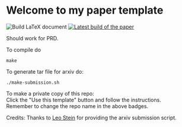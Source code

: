 # Welcome to my paper template

![Build LaTeX document](https://github.com/vijayvarma392/paper_template/workflows/Build%20LaTeX%20document/badge.svg?branch=master) [![Latest build of the paper](https://img.shields.io/badge/PDF-latest-orange.svg?style=flat)](../pdflatex/main.pdf)  

Should work for PRD.

To compile do
```shell
make
```

To generate tar file for arxiv do:
```shell
./make-submission.sh
```

To make a private copy of this repo:     
Click the "Use this template" button and follow the instructions.     
Remember to change the repo name in the above badges.


Credits: Thanks to [Leo Stein](https://duetosymmetry.com/) for providing the
arxiv submission script.
